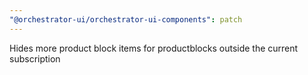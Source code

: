 ```yaml
---
"@orchestrator-ui/orchestrator-ui-components": patch
---
```


Hides more product block items for productblocks outside the current subscription

